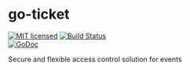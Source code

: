 
# go-ticket
[![MIT licensed](https://img.shields.io/badge/license-MIT-blue.svg)](https://raw.githubusercontent.com/xavier268/go-ticket/master/LICENSE)
[![Build Status](https://travis-ci.org/xavier268/go-ticket.svg?branch=master)](https://travis-ci.org/xavier268/go-ticket)  
[![GoDoc](https://godoc.org/github.com/xavier268/go-ticket?status.svg)](https://godoc.org/github.com/xavier268/go-ticket)

Secure and flexible access control solution for events
